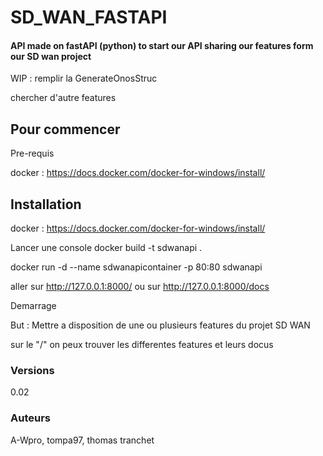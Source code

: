 # SD_WAN_FASTAPI
#### API made on fastAPI (python) to start our API sharing our features form our SD wan project

WIP : 
remplir la GenerateOnosStruc

chercher d'autre features

## Pour commencer


Pre-requis

docker : https://docs.docker.com/docker-for-windows/install/




## Installation

docker : https://docs.docker.com/docker-for-windows/install/

Lancer une console 
docker build -t sdwanapi .

docker run -d --name sdwanapicontainer -p 80:80 sdwanapi

 
 aller sur http://127.0.0.1:8000/
 ou sur http://127.0.0.1:8000/docs


Demarrage

But : Mettre a disposition de une ou plusieurs features du projet SD WAN

sur le "/" on peux trouver les differentes features et leurs docus


### Versions
0.02

### Auteurs

A-Wpro, tompa97, thomas tranchet


